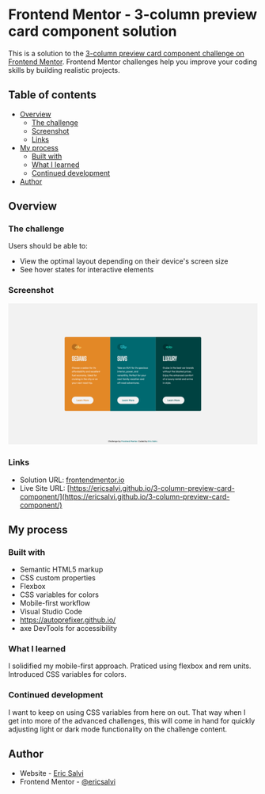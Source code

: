 # Frontend Mentor - 3-column preview card component solution

This is a solution to the [3-column preview card component challenge on Frontend Mentor](https://www.frontendmentor.io/challenges/3column-preview-card-component-pH92eAR2-). Frontend Mentor challenges help you improve your coding skills by building realistic projects. 

## Table of contents

- [Overview](#overview)
  - [The challenge](#the-challenge)
  - [Screenshot](#screenshot)
  - [Links](#links)
- [My process](#my-process)
  - [Built with](#built-with)
  - [What I learned](#what-i-learned)
  - [Continued development](#continued-development)
- [Author](#author)

## Overview

### The challenge

Users should be able to:

- View the optimal layout depending on their device's screen size
- See hover states for interactive elements

### Screenshot

![Desktop Design Solution](./design/desktop-design-solution.png)

### Links

- Solution URL: [frontendmentor.io](https://www.frontendmentor.io/solutions/3column-preview-card-htmlcss-using-rem-units-flexbox-and-variables-CMoDUd7Ad)
- Live Site URL: [https://ericsalvi.github.io/3-column-preview-card-component/](https://ericsalvi.github.io/3-column-preview-card-component/)

## My process

### Built with

- Semantic HTML5 markup
- CSS custom properties
- Flexbox
- CSS variables for colors
- Mobile-first workflow
- Visual Studio Code
- https://autoprefixer.github.io/
- axe DevTools for accessibility

### What I learned

I solidified my mobile-first approach. Praticed using flexbox and rem units. Introduced CSS variables for colors.

### Continued development

I want to keep on using CSS variables from here on out. That way when I get into more of the advanced challenges, this will come in hand for quickly adjusting light or dark mode functionality on the challenge content. 

## Author

- Website - [Eric Salvi](https://github.com/ericsalvi)
- Frontend Mentor - [@ericsalvi](https://www.frontendmentor.io/profile/ericsalvi)